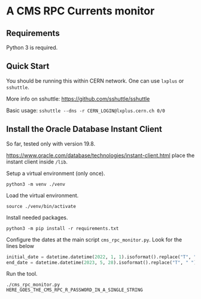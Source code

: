 # A CMS RPC Currents monitor

## Requirements

Python 3 is required.

## Quick Start

You should be running this within CERN network. One can use `lxplus` or `sshuttle`.

More info on sshuttle: https://github.com/sshuttle/sshuttle

Basic usage: `sshuttle --dns -r CERN_LOGIN@lxplus.cern.ch 0/0`

## Install the Oracle Database Instant Client

So far, tested only with version 19.8.

https://www.oracle.com/database/technologies/instant-client.html
place the instant client inside `/lib`.

Setup a virtual environment (only once).

```console
python3 -m venv ./venv
```

Load the virtual environment.

```console
source ./venv/bin/activate
```

Install needed packages.

```console
python3 -m pip install -r requirements.txt
```

Configure the dates at the main script `cms_rpc_monitor.py`. Look for the lines below

```python
initial_date = datetime.datetime(2022, 1, 1).isoformat().replace("T", " ")
end_date = datetime.datetime(2023, 5, 28).isoformat().replace("T", " ")
```

Run the tool.

```console
./cms_rpc_monitor.py HERE_GOES_THE_CMS_RPC_R_PASSWORD_IN_A_SINGLE_STRING
```
